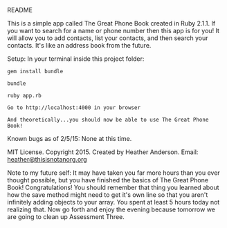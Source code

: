 README

This is a simple app called The Great Phone Book created in Ruby 2.1.1. If you want to search for a name or phone number then this app is for you! It will allow you to add contacts, list your contacts, and then search your contacts. It's like an address book from the future.

Setup:
In your terminal inside this project folder:

	gem install bundle

	bundle

	ruby app.rb
	 
	Go to http://localhost:4000 in your browser
	
	And theoretically...you should now be able to use The Great Phone Book!


Known bugs as of 2/5/15:
None at this time.

MIT License. Copyright 2015. Created by Heather Anderson. 
Email: heather@thisisnotanorg.org

Note to my future self: It may have taken you far more hours than you ever thought possible, but you have finished the basics of The Great Phone Book! Congratulations! You should remember that thing you learned about how the save method might need to get it's own line so that you aren't infinitely adding objects to your array. You spent at least 5 hours today not realizing that. Now go forth and enjoy the evening because tomorrow we are going to clean up Assessment Three.